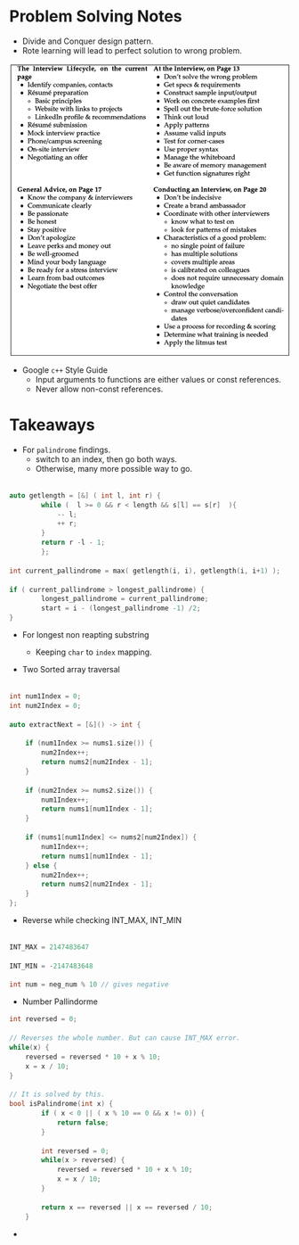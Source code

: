 # Problem Solving Notes

- Divide and Conquer design pattern.
- Rote learning will lead to perfect solution to wrong problem.

![](./Screen/Interview%20Guide.png)


- Google `c++` Style Guide
    - Input arguments to functions are either values or const references. 
    - Never allow non-const references.



# Takeaways

- For `palindrome` findings.
    - switch to an index, then go both ways.
    - Otherwise, many more possible way to go.

```c++

auto getlength = [&] ( int l, int r) {
        while (  l >= 0 && r < length && s[l] == s[r]  ){
            -- l;
            ++ r;
        }
        return r -l - 1;
        };

int current_pallindrome = max( getlength(i, i), getlength(i, i+1) );

if ( current_pallindrome > longest_pallindrome) {
        longest_pallindrome = current_pallindrome;
        start = i - (longest_pallindrome -1) /2;
}

```


- For longest non reapting substring
    - Keeping `char` to `index` mapping.

- Two Sorted array traversal

```c++

int num1Index = 0;
int num2Index = 0;

auto extractNext = [&]() -> int {
    
    if (num1Index >= nums1.size()) {
        num2Index++;
        return nums2[num2Index - 1];
    }
    
    if (num2Index >= nums2.size()) {
        num1Index++;
        return nums1[num1Index - 1];
    }
    
    if (nums1[num1Index] <= nums2[num2Index]) {
        num1Index++;
        return nums1[num1Index - 1];
    } else {
        num2Index++;
        return nums2[num2Index - 1];
    }
};
```

- Reverse while checking INT_MAX, INT_MIN

```c++

INT_MAX = 2147483647

INT_MIN = -2147483648

int num = neg_num % 10 // gives negative
```

- Number Pallindorme

```c++
int reversed = 0;

// Reverses the whole number. But can cause INT_MAX error.
while(x) {
    reversed = reversed * 10 + x % 10;
    x = x / 10;
}

// It is solved by this.
bool isPalindrome(int x) {
        if ( x < 0 || ( x % 10 == 0 && x != 0)) {
            return false;
        }

        int reversed = 0;
        while(x > reversed) {
            reversed = reversed * 10 + x % 10;
            x = x / 10;
        }
        
        return x == reversed || x == reversed / 10;
    }
```
- 